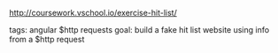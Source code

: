 http://coursework.vschool.io/exercise-hit-list/

tags: angular $http requests
goal: build a fake hit list website using info from a $http request
